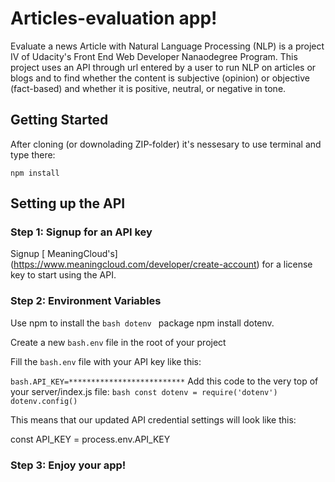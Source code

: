 # Articles-evaluation app!

Evaluate a news Article with Natural Language Processing (NLP) is a project IV of Udacity's Front End Web Developer Nanaodegree Program.
This project uses an API through url entered by a user to run NLP on articles or blogs and to find whether the content is subjective (opinion) or objective (fact-based) and whether it is positive, neutral, or negative in tone.

## Getting Started 

After cloning  (or downolading ZIP-folder) it's nessesary to use terminal and type there: 

```npm install```

## Setting up the API

### Step 1: Signup for an API key
Signup  [ MeaningCloud's] (https://www.meaningcloud.com/developer/create-account) for a license key to start using the API.

### Step 2: Environment Variables
 Use npm to install the ```bash dotenv ``` package npm install dotenv.

 Create a new ```bash.env``` file in the root of your project

 Fill the ```bash.env``` file with your API key like this:

```bash.API_KEY=**************************```
 Add this code to the very top of your server/index.js file:
```bash const dotenv = require('dotenv') dotenv.config()```

This means that our updated API credential settings will look like this:

const API_KEY = process.env.API_KEY


### Step 3: Enjoy your app!
